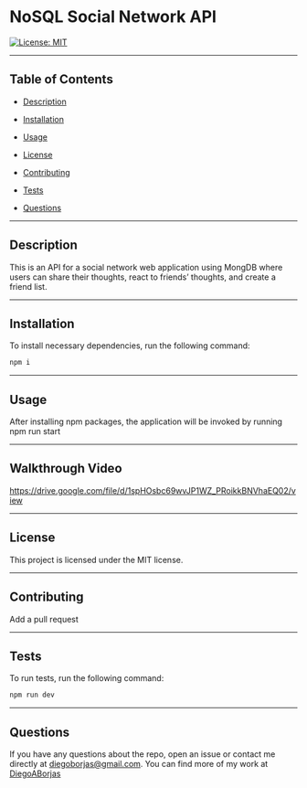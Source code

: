 
  # NoSQL Social Network API

  [![License: MIT](https://img.shields.io/badge/License-MIT-yellow.svg)](https://opensource.org/licenses/MIT)

  ---

## Table of Contents

  * [Description](#description)

  * [Installation](#installation)
  
  * [Usage](#usage)

  * [License](#license)

  * [Contributing](#contributing)

  * [Tests](#tests)

  * [Questions](#questions)

  ---

  ## Description
  This is an API for a social network web application using MongDB where users can share their thoughts, react to friends’ thoughts, and create a friend list.

  ---

  ## Installation

  To install necessary dependencies, run the following command:
  ```md
  npm i
  ```
  ---

  ## Usage
  After installing npm packages, the application will be invoked by running npm run start

  ---

  ## Walkthrough Video

  https://drive.google.com/file/d/1spHOsbc69wvJP1WZ_PRoikkBNVhaEQ02/view

  ---

  ## License
  This project is licensed under the MIT license.

  ---

  ## Contributing
  Add a pull request

  ---

  ## Tests
  To run tests, run the following command:
  ```md
  npm run dev
  ```
  ---

  ## Questions
  If you have any questions about the repo, open an issue or contact me directly at diegoborjas@gmail.com. You can find more
  of my work at [DiegoABorjas](https://github.com/DiegoABorjas)

